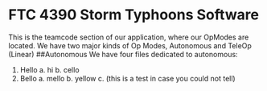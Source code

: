 FTC 4390 Storm Typhoons Software
=======
This is the teamcode section of our application, where our OpModes are located. We have two major kinds of Op Modes, Autonomous and TeleOp (Linear)
##Autonomous
We have four files dedicated to autonomous:
1. Hello
a. hi
b. cello
2. Bello
a. mello
b. yellow
c. (this is a test in case you could not tell)
